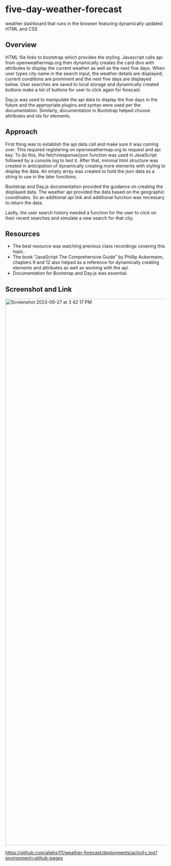 # five-day-weather-forecast 

weather dashboard that runs in the browser featuring dynamically updated HTML and CSS

## Overview

HTML file links to bootstrap which provides the styling.  Javascript calls api from openweathermap.org then dynamically creates the card divs with attributes to display the current weather as well as the next five days.  When user types city name in the search input, the weather details are displayed; current conditions are prominent and the next five days are displayed below.  User searches are saved to local storage and dynamically created buttons make a list of buttons for user to click again for forecast.

Day.js was used to manipulate the api data to display the five days in the future and the appropriate plugins and syntax were used per the documentation.  Similarly, documentation in Bootstrap helped choose attributes and ids for elements.

## Approach

First thing was to establish the api data call and make sure it was coming over.  This required registering on openweathermap.org to request and api key.  To do this, the fetch/response/json function was used in JavaScript followed by a console.log to test it.   After that, minimal html structure was created in anticipation of dynamically creating more elements with styling to display the data.  An empty array was created to hold the json data as a string to use in the later functions.

Bootstrap and Day.js documentation provided the guidance on creating the displayed data. The weather api provided the data based on the geographic coordinates.  So an additional api link and additional function was necessary to return the data.

Lastly, the user search history needed a function for the user to click on their recent searches and simulate a new search for that city.

## Resources

 - The best resource was watching previous class recordings covering this topic.
 - The book "JavaScript The Comprehensive Guide" by Phillip Ackermann, chapters 9 and 12 also helped as a reference for dynamically creating elements and attributes as well as working with the api.
 - Documentation for Bootstrap and Day.js was essential. 

 ## Screenshot and Link

<img width="1717" alt="Screenshot 2023-06-27 at 3 42 17 PM" src="https://github.com/aliehs111/weather-forecast/assets/128503077/82f6821c-b300-46ae-8864-5070441fac8e">

https://github.com/aliehs111/weather-forecast/deployments/activity_log?environment=github-pages


